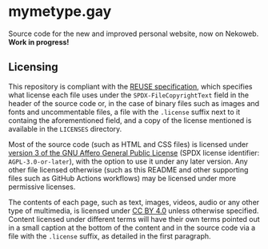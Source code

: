 <!-- SPDX-FileCopyrightText: 2025 Alexandru Mihai Buzduc <lalibuzduc@gmail.com> -->
<!-- SPDX-License-Identifier: FSFAP -->
<!--
Copyright 2025, Alexandru Mihai Buzduc <lalibuzduc@gmail.com>

Copying and distribution of this file, with or without modification,
are permitted in any medium without royalty provided the copyright
notice and this notice are preserved.  This file is offered as-is,
without any warranty.
-->

# mymetype.gay

Source code for the new and improved personal website, now on Nekoweb. **Work in progress!**

## Licensing

This repository is compliant with the [REUSE specification](https://reuse.software/), which specifies what license each file uses under the `SPDX-FileCopyrightText` field in the header of the source code or, in the case of binary files such as images and fonts and uncommentable files, a file with the `.license` suffix next to it containg the aforementioned field, and a copy of the license mentioned is available in the `LICENSES` directory.

Most of the source code (such as HTML and CSS files) is licensed under [version 3 of the GNU Affero General Public License](https://github.com/MymeType/mymetype.gay/blob/main/COPYING) (SPDX license identifier: `AGPL-3.0-or-later`), with the option to use it under any later version. Any other file licensed otherwise (such as this README and other supporting files such as GitHub Actions workflows) may be licensed under more permissive licenses.

The contents of each page, such as text, images, videos, audio or any other type of multimedia, is licensed under [CC BY 4.0](https://creativecommons.org/licenses/by/4.0/) unless otherwise specified. Content licensed under different terms will have their own terms pointed out in a small caption at the bottom of the content and in the source code via a file with the `.license` suffix, as detailed in the first paragraph.
